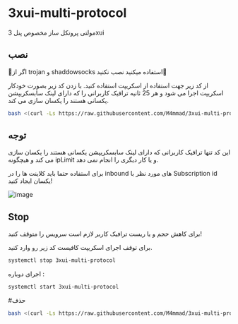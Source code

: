 # 3xui-multi-protocol


مولتی پروتکل ساز مخصوص پنل 3xui

## نصب
🛑اگر از trojan و shaddowsocks استفاده میکنید نصب نکنید🛑

از کد زیر جهت استفاده از اسکریپت استفاده کنید. با زدن کد زیر بصورت خودکار اسکریپت اجرا می شود و هر 25 ثانیه ترافیک کاربرانی را که دارای لینک سابسکریپشن یکسانی هستند را یکسان سازی می کند.

```bash
bash <(curl -Ls https://raw.githubusercontent.com/M4mmad/3xui-multi-protocol/master/install.sh --ipv4)
```

##  توجه 

این کد تنها ترافیک کاربرانی که دارای لینک سابسکریپشن یکسانی هستند را یکسان سازی می کند و هیچگونه ipLimit و یا کار دیگری را انجام نمی دهد.

برای استفاده حتما باید کلاینت ها را در inbound های مورد نظر با Subscription  id یکسان ایجاد کنید!


![image](https://github.com/M4mmad/3xui-multi-protocol/assets/61095662/196f9e7e-d248-4aed-940a-2ab8f9a13d95)


## Stop
برای کاهش حجم و یا ریست ترافیک کاربر لازم است سرویس را متوقف کنید!

برای توقف اجرای اسکریپت کافیست کد زیر رو وارد کنید.

```bash
systemctl stop 3xui-multi-protocol
```

اجرای دوباره :
```bash
systemctl start 3xui-multi-protocol
```

#حذف
```bash
bash <(curl -Ls https://raw.githubusercontent.com/M4mmad/3xui-multi-protocol/master/unistall.sh --ipv4)
```
